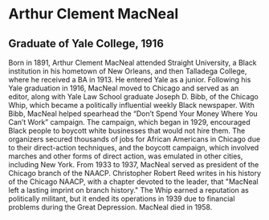 # Arthur Clement MacNeal
## Graduate of Yale College, 1916
Born in 1891, Arthur Clement MacNeal attended Straight University, a Black institution in his hometown of New Orleans, and then Talladega College, where he received a BA in 1913. He entered Yale as a junior. Following his Yale graduation in 1916, MacNeal moved to Chicago and served as an editor, along with Yale Law School graduate Joseph D. Bibb, of the Chicago Whip, which became a politically influential weekly Black newspaper. With Bibb, MacNeal helped spearhead the “Don’t Spend Your Money Where You Can’t Work” campaign. The campaign, which began in 1929, encouraged Black people to boycott white businesses that would not hire them. The organizers secured thousands of jobs for African Americans in Chicago due to their direct-action techniques, and the boycott campaign, which involved marches and other forms of direct action, was emulated in other cities, including New York. From 1933 to 1937, MacNeal served as president of the Chicago branch of the NAACP. Christopher Robert Reed writes in his history of the Chicago NAACP, with a chapter devoted to the leader, that "MacNeal left a lasting imprint on branch history." The Whip earned a reputation as politically militant, but it ended its operations in 1939 due to financial problems during the Great Depression. MacNeal died in 1958.
